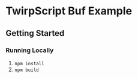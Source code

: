 # TwirpScript Buf Example

## Getting Started

### Running Locally

1. `npm install`
2. `npm build`

